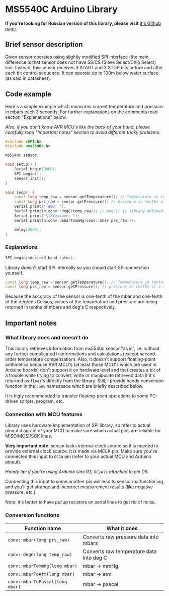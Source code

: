 # MS5540C Arduino Library

**If you're looking for Russian version of this library, please visit** [it's Github page](https://github.com/militaryCoder/ms5540c-library-ru).

## Brief sensor description

Given sensor operates using slightly modified SPI interface (the main difference is that sensor does not
have SS/CS (Slave Select/Chip Select) line. Instead, this sensor receives 3 START and 3 STOP bits before and
after each bit control sequence.
It can operate up to 100m below water surface (as said in datasheet).

## Code example

Here's a simple example which measures current temperature
and pressure in mbars each 3 seconds.
For further explanations on the comments read section
"Explanations" below.

*Also, if you don't know AVR MCU's like the back of your hand, please carefully read
"Important notes" section to avoid different tricky problems.*

```ino
#include <SPI.h>
#include <ms5540c.h>

ms5540c sensor;

void setup() {
    Serial.begin(9600);
    SPI.begin();
    sensor.init();
}

void loop() {
    const long temp_raw = sensor.getTemperature(); // Temperature in tenths of the deg C
    const long prs_raw = sensor.getPressure(); // pressure in tenths of a mbar (because of the sensor precision)
    Serial.print("Temp: ");
    Serial.println(conv::degC(temp_raw)); // degC() is library-defined conversion
    Serial.print("\tPressure: ");
    Serial.println(conv::mbarTommHg(conv::mbar(prs_raw)));

    delay(3000);
}
```
### Explanations

```ino
SPI.begin(<desired_baud_rate>);
```

Library doesn't start SPI internally so you should
start SPI connection yourself.

```ino
const long temp_raw = sensor.getTemperature(); // Temperature in tenths of the deg C
const long prs_raw = sensor.getPressure(); // pressure in tenths of a mbar (because of the sensor precision)
```
Because the accuracy of the sensor is one-tenth of the mbar and one-tenth of the degrees Celsius,
values of the temperature and pressure are being returned in tenths of mbars and deg's C respectively.

## Important notes

### What library does and doesn't do

This library retrieves information from ms5540c sensor "as is", i.e. without any
further complicated tranformations and calculations (except second-order temperature compensation).
Also, it doesn't support floating-point arithmetics because AVR MCU's (at least those
MCU's which are used in Arduino boards) don't support it on hardware level and that
creates a bit of a trouble while trying to convert, write or manipulate retrieved
data if it's returned as `float`'s directly from the library.
Still, I provide handy conversion function in the `conv` namespace which are briefly described below.

It is higly recommended to transfer floating-point operations to some PC-driven
scripts, program, etc.

### Connection with MCU features

Library uses hardware implementation of SPI library, so refer to actual pinout diagram of
your MCU to make sure which actual pins are reliable for MISO/MOSI/SCK lines.

**Very important note**: sensor lacks internal clock source so it is needed to provide external
clock source. It is made via MCLK pin. Make sure you've connected this input to `OC1A` pin
(refer to your actual MCU and Arduino pinout).

*Handy tip: if you're using Arduino Uno R3, `OC1A` is attached to pin D9.*

Connecting this input to some another pin will lead to sensor malfunctioning and you'll
get strange and incorrect measurement results (like negative pressure, etc.).

Note: it's better to have pullup resistors on serial lines to get rid of noise.

### Conversion functions

|    Function name                | What it does                             |
|---------------------------------|------------------------------------------|
| `conv::mbar(long prs_raw)`      | Converts raw pressure data into mbars    |
| `conv::degC(long temp_raw)`     | Converts raw temperature data into deg C |
| `conv::mbarTommHg(long mbar)`   | mbar -> mmHg                             |
| `conv::mbarToAtm(long mbar)`    | mbar -> atm                              |
| `conv::mbarToPascal(long mbar)` | mbar -> pascal                           |
